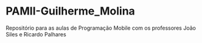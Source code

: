 # PAMII-Guilherme_Molina
Repositório para as aulas de Programação Mobile com os professores João Siles e Ricardo Palhares
